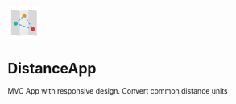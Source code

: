 ![icon](https://raw.githubusercontent.com/uid100/DistanceApp/master/image/Map4.png)

# DistanceApp
MVC App with responsive design. Convert common distance units
